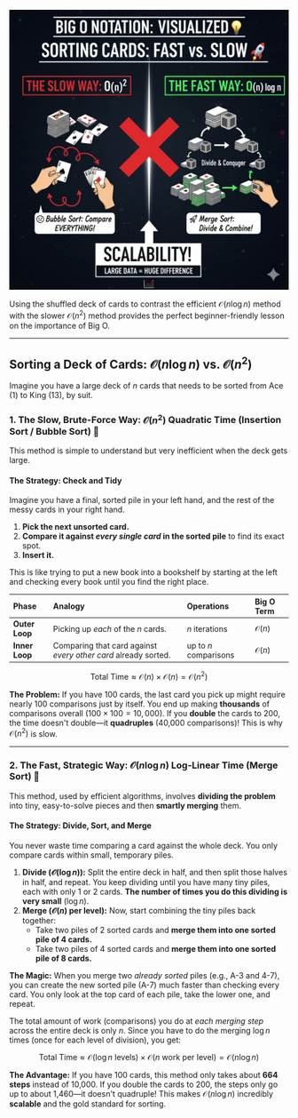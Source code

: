 ![](https://github.com/TechCraft-By-Subrata/JavaScript-DSA/blob/main/images/sorting_cards.jpg)

Using the shuffled deck of cards to contrast the efficient $\mathcal{O}(n \log n)$ method with the slower $\mathcal{O}(n^2)$ method provides the perfect beginner-friendly lesson on the importance of Big O.

***

## Sorting a Deck of Cards: $\mathcal{O}(n \log n)$ vs. $\mathcal{O}(n^2)$

Imagine you have a large deck of $n$ cards that needs to be sorted from Ace (1) to King (13), by suit.

### 1. The Slow, Brute-Force Way: $\mathcal{O}(n^2)$ Quadratic Time (Insertion Sort / Bubble Sort) 🐢

This method is simple to understand but very inefficient when the deck gets large.

#### The Strategy: Check and Tidy

Imagine you have a final, sorted pile in your left hand, and the rest of the messy cards in your right hand.

1.  **Pick the next unsorted card.**
2.  **Compare it against *every single card* in the sorted pile** to find its exact spot.
3.  **Insert it.**

This is like trying to put a new book into a bookshelf by starting at the left and checking every book until you find the right place.

| Phase | Analogy | Operations | Big O Term |
| :--- | :--- | :--- | :--- |
| **Outer Loop** | Picking up *each* of the $n$ cards. | $n$ iterations | $\mathcal{O}(n)$ |
| **Inner Loop** | Comparing that card against *every other card* already sorted. | up to $n$ comparisons | $\mathcal{O}(n)$ |

$$\text{Total Time} \approx \mathcal{O}(n) \times \mathcal{O}(n) = \mathcal{O}(n^2)$$

**The Problem:** If you have 100 cards, the last card you pick up might require nearly 100 comparisons just by itself. You end up making **thousands** of comparisons overall ($100 \times 100 = 10,000$). If you **double** the cards to 200, the time doesn't double—it **quadruples** (40,000 comparisons)! This is why $\mathcal{O}(n^2)$ is slow.

***

### 2. The Fast, Strategic Way: $\mathcal{O}(n \log n)$ Log-Linear Time (Merge Sort) 🚀

This method, used by efficient algorithms, involves **dividing the problem** into tiny, easy-to-solve pieces and then **smartly merging** them.

#### The Strategy: Divide, Sort, and Merge

You never waste time comparing a card against the whole deck. You only compare cards within small, temporary piles.

1.  **Divide ($\mathcal{O}(\log n)$):** Split the entire deck in half, and then split those halves in half, and repeat. You keep dividing until you have many tiny piles, each with only 1 or 2 cards. **The number of times you do this dividing is very small** ($\log n$).
2.  **Merge ($\mathcal{O}(n)$ per level):** Now, start combining the tiny piles back together:
    * Take two piles of 2 sorted cards and **merge them into one sorted pile of 4 cards.**
    * Take two piles of 4 sorted cards and **merge them into one sorted pile of 8 cards.**

**The Magic:** When you merge two *already sorted* piles (e.g., A-3 and 4-7), you can create the new sorted pile (A-7) much faster than checking every card. You only look at the top card of each pile, take the lower one, and repeat.

The total amount of work (comparisons) you do at *each merging step* across the entire deck is only $n$. Since you have to do the merging $\log n$ times (once for each level of division), you get:

$$\text{Total Time} \approx \mathcal{O}(\log n \text{ levels}) \times \mathcal{O}(n \text{ work per level}) = \mathcal{O}(n \log n)$$

**The Advantage:** If you have 100 cards, this method only takes about **664 steps** instead of 10,000. If you double the cards to 200, the steps only go up to about 1,460—it doesn't quadruple! This makes $\mathcal{O}(n \log n)$ incredibly **scalable** and the gold standard for sorting. 
